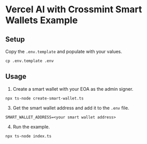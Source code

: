 # Vercel AI with Crossmint Smart Wallets Example

## Setup

Copy the `.env.template` and populate with your values.

```
cp .env.template .env
```

## Usage

1. Create a smart wallet with your EOA as the admin signer.

```
npx ts-node create-smart-wallet.ts
```

3. Get the smart wallet address and add it to the `.env` file.
```
SMART_WALLET_ADDRESS=<your smart wallet address>
```

4. Run the example.
```
npx ts-node index.ts
```
